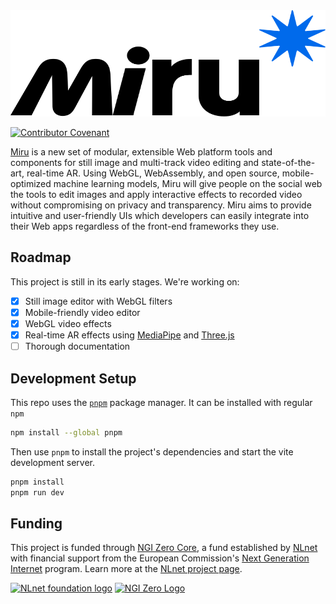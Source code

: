 <picture>
  <source srcset="./docs/branding/logo/white-logo.svg" media="(prefers-color-scheme: dark)" height="170px" width="100%">
  <img alt="" src="./docs/branding/logo/dark-logo.svg" height="170px" width="100%">
</picture>

[![Contributor Covenant](https://img.shields.io/badge/Contributor%20Covenant-2.1-4baaaa.svg)](code_of_conduct.md)

[Miru](https://miru.media) is a new set of modular, extensible Web platform tools and components for still image and multi-track video editing and state-of-the-art, real-time AR. Using WebGL, WebAssembly, and open source, mobile-optimized machine learning models, Miru will give people on the social web the tools to edit images and apply interactive effects to recorded video without compromising on privacy and transparency. Miru aims to provide intuitive and user-friendly UIs which developers can easily integrate into their Web apps regardless of the front-end frameworks they use.

## Roadmap

This project is still in its early stages. We're working on:

- [x] Still image editor with WebGL filters
- [x] Mobile-friendly video editor
- [x] WebGL video effects
- [x] Real-time AR effects using [MediaPipe](https://github.com/google-ai-edge/mediapipe) and [Three.js](https://threejs.org/)
- [ ] Thorough documentation

## Development Setup

This repo uses the [`pnpm`](https://pnpm.io/) package manager. It can be installed with regular `npm`

```sh
npm install --global pnpm
```

Then use `pnpm` to install the project's dependencies and start the vite development server.

```sh
pnpm install
pnpm run dev
```

## Funding

This project is funded through [NGI Zero Core](https://nlnet.nl/core), a fund established by [NLnet](https://nlnet.nl) with financial support from the European Commission's [Next Generation Internet](https://ngi.eu) program. Learn more at the [NLnet project page](https://nlnet.nl/project/Miru).

[<img src="https://nlnet.nl/logo/banner.png" alt="NLnet foundation logo" width="20%" />](https://nlnet.nl)
[<img src="https://nlnet.nl/image/logos/NGI0_tag.svg" alt="NGI Zero Logo" width="20%" />](https://nlnet.nl/core)
